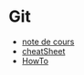 # Git 



- [note de cours](./cours/noteCours.md)
- [cheatSheet](./cours/cheatSheet.md)
- [HowTo](./cours/howto.md)

